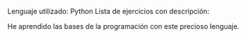 Lenguaje utilizado: Python
Lista de ejercicios con descripción:

He aprendido las bases de la programación con este precioso lenguaje.
